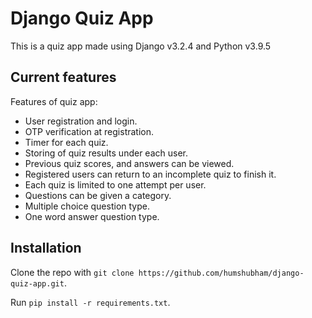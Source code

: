 Django Quiz App
===============

This is a quiz app made using Django v3.2.4 and Python v3.9.5

Current features
----------------
Features of quiz app:
* User registration and login.
* OTP verification at registration.
* Timer for each quiz.
* Storing of quiz results under each user.
* Previous quiz scores, and answers can be viewed.
* Registered users can return to an incomplete quiz to finish it.
* Each quiz is limited to one attempt per user.
* Questions can be given a category.
* Multiple choice question type.
* One word answer question type.

Installation
------------------
Clone the repo with `git clone https://github.com/humshubham/django-quiz-app.git`.

Run `pip install -r requirements.txt`.

